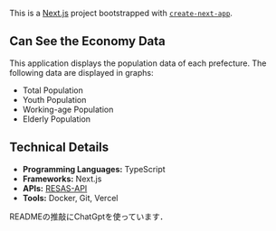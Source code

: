 This is a [Next.js](https://nextjs.org/) project bootstrapped with [`create-next-app`](https://github.com/vercel/next.js/tree/canary/packages/create-next-app).

## Can See the Economy Data
This application displays the population data of each prefecture. The following data are displayed in graphs:
- Total Population
- Youth Population
- Working-age Population
- Elderly Population

## Technical Details
- **Programming Languages:** TypeScript
- **Frameworks:** Next.js
- **APIs:** [RESAS-API](https://opendata.resas-portal.go.jp/)
- **Tools:** Docker, Git, Vercel


READMEの推敲にChatGptを使っています．

